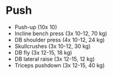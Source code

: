 # Push
* Push-up (10x 10)
* Incline bench press (3x 10-12, 70 kg)
* DB shoulder press (4x 10-12, 24 kg)
* Skullcrushes (3x 10-12, 30 kg)
* DB fly (3x 12-15, 18 kg)
* DB lateral raise (3x 12-15, 12 kg)
* Triceps pushdown (3x 12-15, 40 kg)
